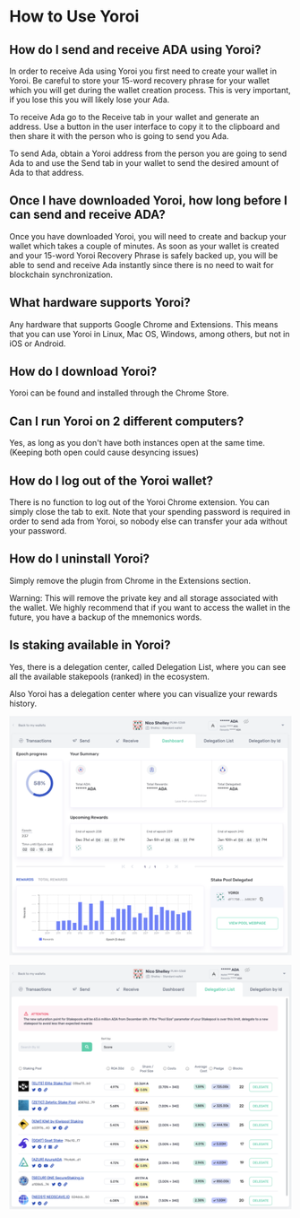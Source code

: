 # How to Use Yoroi

## How do I send and receive ADA using Yoroi?

In order to receive Ada using Yoroi you first need to create your wallet in Yoroi. Be careful to store your 15-word recovery phrase for your wallet which you will get during the wallet creation process. This is very important, if you lose this you will likely lose your Ada.

To receive Ada go to the Receive tab in your wallet and generate an address. Use a button in the user interface to copy it to the clipboard and then share it with the person who is going to send you Ada.

To send Ada, obtain a Yoroi address from the person you are going to send Ada to and use the Send tab in your wallet to send the desired amount of Ada to that address.

## Once I have downloaded Yoroi, how long before I can send and receive ADA?

Once you have downloaded Yoroi, you will need to create and backup your wallet which takes a couple of minutes. As soon as your wallet is created and your 15-word Yoroi Recovery Phrase is safely backed up, you will be able to send and receive Ada instantly since there is no need to wait for blockchain synchronization.

## What hardware supports Yoroi?

Any hardware that supports Google Chrome and Extensions. This means that you can use Yoroi in Linux, Mac OS, Windows, among others, but not in iOS or Android.

## How do I download Yoroi?

Yoroi can be found and installed through the Chrome Store.

## Can I run Yoroi on 2 different computers?

Yes, as long as you don't have both instances open at the same time. \(Keeping both open could cause desyncing issues\)

## How do I log out of the Yoroi wallet?

There is no function to log out of the Yoroi Chrome extension. You can simply close the tab to exit. Note that your spending password is required in order to send ada from Yoroi, so nobody else can transfer your ada without your password.

## How do I uninstall Yoroi?

Simply remove the plugin from Chrome in the Extensions section.

Warning: This will remove the private key and all storage associated with the wallet. We highly recommend that if you want to access the wallet in the future, you have a backup of the mnemonics words.

## Is staking available in Yoroi?

Yes, there is a delegation center, called Delegation List, where you can see all the available stakepools \(ranked\) in the ecosystem.

Also Yoroi has a delegation center where you can visualize your rewards history.

![Delegation Center in Yoroi: Visualize your historical rewards and current delegation state.](../.gitbook/assets/screen-shot-2020-12-24-at-2.29.22-pm.png)

![Delegation List in Yoroi: Cardano pools list ranked by score. Two clicks delegation.](../.gitbook/assets/screen-shot-2020-12-24-at-2.29.35-pm.png)

